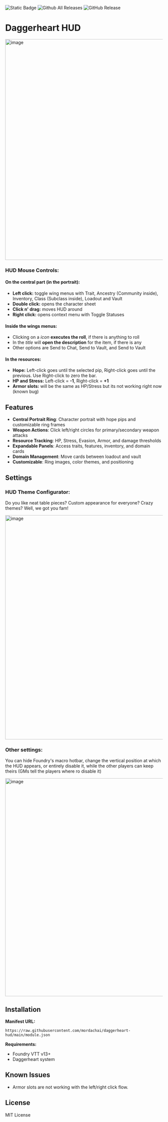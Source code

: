 ![Static Badge](https://img.shields.io/badge/Foundry_VTT-13-red?style=for-the-badge) ![Github All Releases](https://img.shields.io/github/downloads/mordachai/daggerheart-hud/total.svg?style=for-the-badge) ![GitHub Release](https://img.shields.io/github/v/release/mordachai/daggerheart-hud?display_name=release&style=for-the-badge&label=Current%20version)

# Daggerheart HUD

<img width="1220" height="706" alt="image" src="https://github.com/user-attachments/assets/9c685e9b-39bb-4d2e-a282-ea7ff6af866f" />

### HUD Mouse Controls:

#### On the central part (in the portrait):

- **Left click:** toggle wing menus with Trait, Ancestry (Community inside), Inventory, Class (Subclass inside), Loadout and Vault
- **Double click:** opens the character sheet
- **Click n' drag:** moves HUD around
- **Right click:** opens context menu with Toggle Statuses

#### Inside the wings menus:

- Clicking on a _icon_ **executes the roll**, if there is anything to roll
- In the _title_ will **open the description** for the item, if there is any
- Other options are Send to Chat, Send to Vault, and Send to Vault

#### In the resources:

- **Hope:** Left-click goes until the selected pip, Right-click goes until the previous. Use Right-click to zero the bar.
- **HP and Stress:** Left-click = **-1**, Right-click = **+1**
- **Armor slots:** will be the same as HP/Stress but its not working right now (known bug)

## Features

- **Central Portrait Ring**: Character portrait with hope pips and customizable ring frames
- **Weapon Actions**: Click left/right circles for primary/secondary weapon attacks
- **Resource Tracking**: HP, Stress, Evasion, Armor, and damage thresholds
- **Expandable Panels**: Access traits, features, inventory, and domain cards
- **Domain Management**: Move cards between loadout and vault
- **Customizable**: Ring images, color themes, and positioning

## Settings

### HUD Theme Configurator:
Do you like neat table pieces? Custom appearance for everyone? Crazy themes? Well, we got you fam!

<img width="872" height="717" alt="image" src="https://github.com/user-attachments/assets/29d1bbe4-bd92-49a3-8b13-cb1c5a45228a" />

### Other settings:
You can hide Foundry's macro hotbar, change the vertical position at which the HUD appears, or entirely disable it, while the other players can keep theirs (GMs tell the players where ro disable it)

<img width="798" height="697" alt="image" src="https://github.com/user-attachments/assets/6bb65944-7452-4212-ae23-de4db51c8f02" />

## Installation

**Manifest URL:**
```
https://raw.githubusercontent.com/mordachai/daggerheart-hud/main/module.json
```

**Requirements:**
- Foundry VTT v13+
- Daggerheart system

## Known Issues
- Armor slots are not working with the left/right click flow.

## License

MIT License
